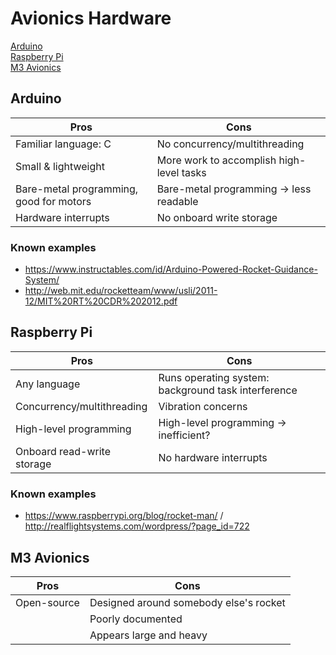 # Avionics Hardware

[Arduino](#arduino)  
[Raspberry Pi](#raspberry-pi)   
[M3 Avionics](#m3-avionics)  

## Arduino

| Pros          | Cons          |
| ------------- | ------------- |
| Familiar language: C | No concurrency/multithreading |
| Small & lightweight | More work to accomplish high-level tasks |
| Bare-metal programming, good for motors | Bare-metal programming -> less readable |
| Hardware interrupts | No onboard write storage |

### Known examples

- https://www.instructables.com/id/Arduino-Powered-Rocket-Guidance-System/
- http://web.mit.edu/rocketteam/www/usli/2011-12/MIT%20RT%20CDR%202012.pdf

## Raspberry Pi

| Pros          | Cons          |
| ------------- | ------------- |
| Any language | Runs operating system: background task interference |
| Concurrency/multithreading | Vibration concerns |
| High-level programming | High-level programming -> inefficient? |
| Onboard read-write storage | No hardware interrupts |


### Known examples

- https://www.raspberrypi.org/blog/rocket-man/ / http://realflightsystems.com/wordpress/?page_id=722

## M3 Avionics

| Pros          | Cons          |
| ------------- | ------------- |
| Open-source | Designed around somebody else's rocket |
| | Poorly documented |
| | Appears large and heavy |
